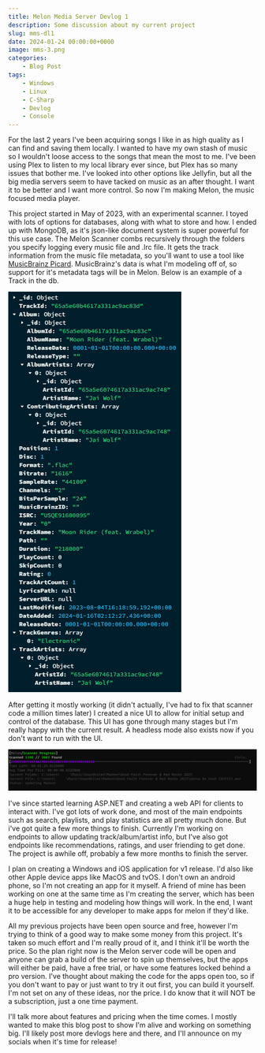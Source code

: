 ```yaml
---
title: Melon Media Server Devlog 1
description: Some discussion about my current project
slug: mms-dl1
date: 2024-01-24 00:00:00+0000
image: mms-3.png
categories:
    - Blog Post
tags:
    - Windows
    - Linux
    - C-Sharp
    - Devlog
    - Console
---
```


For the last 2 years I've been acquiring songs I like in as high quality as I can find and saving them locally. I wanted to have my own stash of music so I wouldn't loose access to the songs that mean the most to me. I've been using Plex to listen to my local library ever since, but Plex has so many issues that bother me. I've looked into other options like Jellyfin, but all the big media servers seem to have tacked on music as an after thought. I want it to be better and I want more control. So now I'm making Melon, the music focused media player.

This project started in May of 2023, with an experimental scanner. I toyed with lots of options for databases, along with what to store and how. I ended up with MongoDB, as it's json-like document system is super powerful for this use case. The Melon Scanner combs recursively through the folders you specify logging every music file and .lrc file. It gets the track information from the music file metadata, so you'll want to use a tool like [MusicBrainz Picard](https://picard.musicbrainz.org/). MusicBrainz's data is what I'm modeling off of, so support for it's metadata tags will be in Melon. Below is an example of a Track in the db.

![A Track object from Melon's MongoDB databse](mms-1.png)

After getting it mostly working (it didn't actually, I've had to fix that scanner code a million times later) I created a nice UI to allow for initial setup and control of the database. This UI has gone through many stages but I'm really happy with the current result. A headless mode also exists now if you don't want to run with the UI.

![A screenshot of Melon's scanner progress view](mms-2.png)

I've since started learning ASP.NET and creating a web API for clients to interact with. I've got lots of work done, and most of the main endpoints such as search, playlists, and play statistics are all pretty much done. But i've got quite a few more things to finish. Currently I'm working on endpoints to allow updating track/album/artist info, but I've also got endpoints like recommendations, ratings, and user friending to get done. The project is awhile off, probably a few more months to finish the server.

I plan on creating a Windows and iOS application for v1 release. I'd also like other Apple device apps like MacOS and tvOS. I don't own an android phone, so I'm not creating an app for it myself. A friend of mine has been working on one at the same time as I'm creating the server, which has been a huge help in testing and modeling how things will work. In the end, I want it to be accessible for any developer to make apps for melon if they'd like.

All my previous projects have been open source and free, however I'm trying to think of a good way to make some money from this project. It's taken so much effort and I'm really proud of it, and I think it'll be worth the price. So the plan right now is the Melon server code will be open and anyone can grab a build of the server to spin up themselves, but the apps will either be paid, have a free trial, or have some features locked behind a pro version. I've thought about making the code for the apps open too, so if you don't want to pay or just want to try it out first, you can build it yourself. I'm not set on any of these ideas, nor the price. I do know that it will NOT be a subscription, just a one time payment.

I'll talk more about features and pricing when the time comes. I mostly wanted to make this blog post to show I'm alive and working on something big. I'll likely post more devlogs here and there, and I'll announce on my socials when it's time for release!
